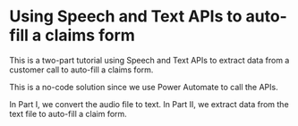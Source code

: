 # Using Speech and Text APIs to auto-fill a claims form

This is a two-part tutorial using Speech and Text APIs to extract data from a customer call to auto-fill a claims form. 

This is a no-code solution since we use Power Automate to call the APIs.

In Part I, we convert the audio file to text.
In Part II, we extract data from the text file to auto-fill a claim form.
